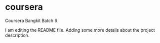 # coursera
Coursera Bangkit Batch 6

I am editing the README file. Adding some more details about the project description.

